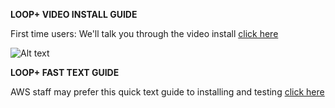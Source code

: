 **LOOP+ VIDEO INSTALL GUIDE**

First time users: We'll talk you through the video install [click here](https://www.youtube.com/watch?v=mFoOnipn5QQ)

![Alt text](https://fogbank-reporting-version-release.s3.us-east-1.amazonaws.com/Logo.png)

**LOOP+ FAST TEXT GUIDE**

AWS staff may prefer this quick text guide to installing and testing
[click here](https://github.com/the-serverless-zone/Loop-plus/blob/main/a-YT-video-install-guide.md)

